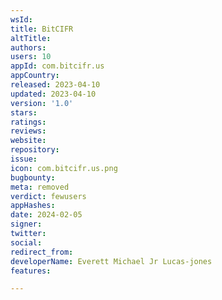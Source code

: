 ```yaml
---
wsId: 
title: BitCIFR
altTitle: 
authors: 
users: 10
appId: com.bitcifr.us
appCountry: 
released: 2023-04-10
updated: 2023-04-10
version: '1.0'
stars: 
ratings: 
reviews: 
website: 
repository: 
issue: 
icon: com.bitcifr.us.png
bugbounty: 
meta: removed
verdict: fewusers
appHashes: 
date: 2024-02-05
signer: 
twitter: 
social: 
redirect_from: 
developerName: Everett Michael Jr Lucas-jones
features: 

---
```


